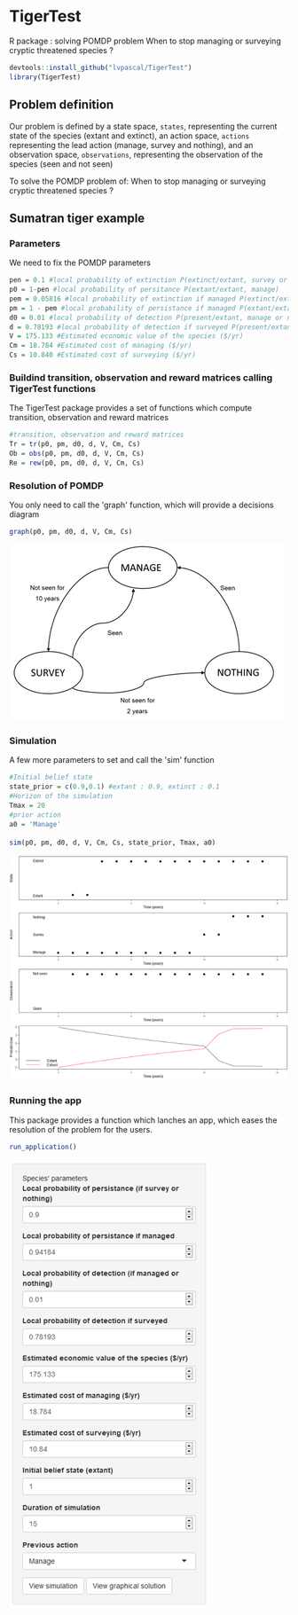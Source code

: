 # TigerTest
R package : solving POMDP problem When to stop managing or surveying cryptic threatened species ?

``` r
devtools::install_github("lvpascal/TigerTest")
library(TigerTest)
```

## Problem definition

Our problem is defined by a state space, `states`, representing the 
current state of the species (extant and extinct), an action space, `actions`
representing the lead action (manage, survey and nothing), and an observation 
space, `observations`, representing the observation of the species (seen and not seen)

To solve the POMDP problem of: When to stop managing or surveying cryptic threatened species ?

## Sumatran tiger example
### Parameters
We need to fix the POMDP parameters
``` r
pen = 0.1 #local probability of extinction P(extinct/extant, survey or nothing)
p0 = 1-pen #local probability of persitance P(extant/extant, manage)
pem = 0.05816 #local probability of extinction if managed P(extinct/extant, manage)
pm = 1 - pem #local probability of persistance if managed P(extant/extant, manage)
d0 = 0.01 #local probability of detection P(present/extant, manage or nothing)
d = 0.78193 #local probability of detection if surveyed P(present/extant, survey)
V = 175.133 #Estimated economic value of the species ($/yr)
Cm = 18.784 #Estimated cost of managing ($/yr)
Cs = 10.840 #Estimated cost of surveying ($/yr)
```
### Buildind transition, observation and reward matrices calling TigerTest functions
The TigerTest package provides a set of functions which compute transition, observation and reward matrices
``` r
#transition, observation and reward matrices
Tr = tr(p0, pm, d0, d, V, Cm, Cs)
Ob = obs(p0, pm, d0, d, V, Cm, Cs)
Re = rew(p0, pm, d0, d, V, Cm, Cs)
```
### Resolution of POMDP
You only need to call the 'graph' function, which will provide a decisions diagram
``` r
graph(p0, pm, d0, d, V, Cm, Cs)
```
![](decision-graph.png)<!-- -->

### Simulation
A few more parameters to set and call the 'sim' function
``` r
#Initial belief state
state_prior = c(0.9,0.1) #extant : 0.9, extinct : 0.1
#Horizon of the simulation
Tmax = 20
#prior action
a0 = 'Manage'

sim(p0, pm, d0, d, V, Cm, Cs, state_prior, Tmax, a0)
```
![](simulation.png)<!-- -->
### Running the app
This package provides a function which lanches an app, which eases the resolution of the problem for the users.
``` r
run_application()
```
![](interface.png)<!-- -->
